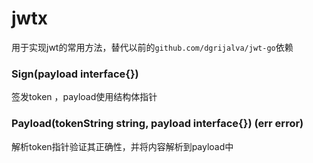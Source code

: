# jwtx
用于实现jwt的常用方法，替代以前的`github.com/dgrijalva/jwt-go`依赖

### Sign(payload interface{})  
签发token ，payload使用结构体指针

###  Payload(tokenString string, payload interface{}) (err error) 
解析token指针验证其正确性，并将内容解析到payload中